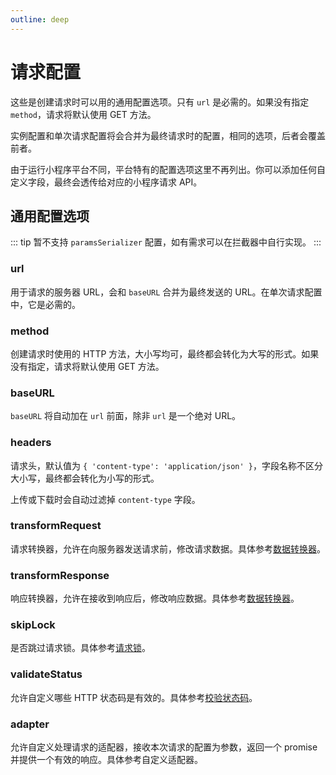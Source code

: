 ```yaml
---
outline: deep
---
```


# 请求配置

这些是创建请求时可以用的通用配置选项。只有 `url` 是必需的。如果没有指定 `method`，请求将默认使用 GET 方法。

实例配置和单次请求配置将会合并为最终请求时的配置，相同的选项，后者会覆盖前者。

由于运行小程序平台不同，平台特有的配置选项这里不再列出。你可以添加任何自定义字段，最终会透传给对应的小程序请求 API。

## 通用配置选项

::: tip
暂不支持 `paramsSerializer` 配置，如有需求可以在拦截器中自行实现。
:::

### url

用于请求的服务器 URL，会和 `baseURL` 合并为最终发送的 URL。在单次请求配置中，它是必需的。

### method

创建请求时使用的 HTTP 方法，大小写均可，最终都会转化为大写的形式。如果没有指定，请求将默认使用 GET 方法。

### baseURL

`baseURL` 将自动加在 `url` 前面，除非 `url` 是一个绝对 URL。

### headers

请求头，默认值为 `{ 'content-type': 'application/json' }`，字段名称不区分大小写，最终都会转化为小写的形式。

上传或下载时会自动过滤掉 `content-type` 字段。

### transformRequest

请求转换器，允许在向服务器发送请求前，修改请求数据。具体参考[数据转换器](/guide/transformer)。

### transformResponse

响应转换器，允许在接收到响应后，修改响应数据。具体参考[数据转换器](/guide/transformer)。

### skipLock

是否跳过请求锁。具体参考[请求锁](/guide/request-lock)。

### validateStatus

允许自定义哪些 HTTP 状态码是有效的。具体参考[校验状态码](/guide/validate-status)。

### adapter

允许自定义处理请求的适配器，接收本次请求的配置为参数，返回一个 promise 并提供一个有效的响应。具体参考自定义适配器。
